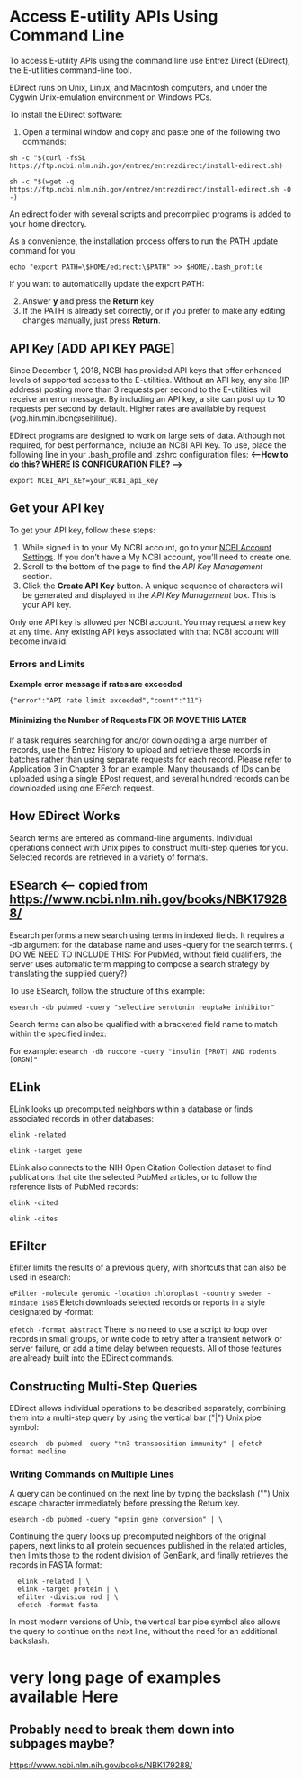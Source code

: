 # Access E-utility APIs Using Command Line

To access E-utility APIs using the command line use Entrez Direct (EDirect), the E-utilities command-line tool.

EDirect runs on Unix, Linux, and Macintosh computers, and under the Cygwin Unix-emulation environment on Windows PCs.

To install the EDirect software: 
1.	Open a terminal window and copy and paste one of the following two commands:
   
`sh -c "$(curl -fsSL https://ftp.ncbi.nlm.nih.gov/entrez/entrezdirect/install-edirect.sh)`

`sh -c "$(wget -q https://ftp.ncbi.nlm.nih.gov/entrez/entrezdirect/install-edirect.sh -O -)`
  
An edirect folder with several scripts and precompiled programs is added to your home directory. 

As a convenience, the installation process offers to run the PATH update command for you. 

`echo "export PATH=\$HOME/edirect:\$PATH" >> $HOME/.bash_profile`
  
If you want to automatically update the export PATH:

2.	Answer **y** and press the **Return** key
3.	If the PATH is already set correctly, or if you prefer to make any editing changes manually, just press **Return**.

## API Key   **[ADD API KEY PAGE]**
Since December 1, 2018, NCBI has provided API keys that offer enhanced levels of supported access to the E-utilities. Without an API key, any site (IP address) posting more than 3 requests per second to the E-utilities will receive an error message. By including an API key, a site can post up to 10 requests per second by default. Higher rates are available by request (vog.hin.mln.ibcn@seitilitue). 

EDirect programs are designed to work on large sets of data. Although not required, for best performance, include an NCBI API Key. To use, place the following line in your .bash_profile and .zshrc configuration files:  **<--How to do this? WHERE IS CONFIGURATION FILE? -->**

  `export NCBI_API_KEY=your_NCBI_api_key`

## Get your API key
To get your API key, follow these steps:
1. While signed in to your My NCBI account, go to your [NCBI Account Settings](https://account.ncbi.nlm.nih.gov/settings/). If you don’t have a My NCBI account, you’ll need to create one.
2. Scroll to the bottom of the page to find the _API Key Management_ section.
3. Click the **Create API Key**  button. A unique sequence of characters will be generated and displayed in the  _API Key Management_  box. This is your API key.

Only one API key is allowed per NCBI account. You may request a new key at any time. Any existing API keys associated with that NCBI account will become invalid.


### Errors and Limits 
**Example error message if rates are exceeded**

`{"error":"API rate limit exceeded","count":"11"}`

#### Minimizing the Number of Requests   **FIX OR MOVE THIS LATER**
If a task requires searching for and/or downloading a large number of records,  use the Entrez History to upload and retrieve these records in batches rather than using separate requests for each record. 
Please refer to Application 3 in Chapter 3 for an example. Many thousands of IDs can be uploaded using a single EPost request, and several hundred records can be downloaded using one EFetch request.



## How EDirect Works
Search terms are entered as command-line arguments. Individual operations connect with Unix pipes to construct multi-step queries for you. Selected records are retrieved in a variety of formats.

 ## ESearch   <-- copied from https://www.ncbi.nlm.nih.gov/books/NBK179288/
 Esearch performs a new search using terms in indexed fields. It requires a ‑db argument for the database name and uses ‑query for the search terms.   ( DO WE NEED TO INCLUDE THIS:  For PubMed, without field qualifiers, the server uses automatic term mapping to compose a search strategy by translating the supplied query?)
 
To use ESearch, follow the structure of this example:

`esearch -db pubmed -query "selective serotonin reuptake inhibitor"`

Search terms can also be qualified with a bracketed field name to match within the specified index:

For example:  `esearch -db nuccore -query "insulin [PROT] AND rodents [ORGN]"`

## ELink 
ELink looks up precomputed neighbors within a database or finds associated records in other databases:

  `elink -related`

  `elink -target gene`
  
ELink also connects to the NIH Open Citation Collection dataset to find publications that cite the selected PubMed articles, or to follow the reference lists of PubMed records:

  `elink -cited`

 `elink -cites`

 ## EFilter
Efilter limits the results of a previous query, with shortcuts that can also be used in esearch:

  `eFilter -molecule genomic -location chloroplast -country sweden -mindate 1985`
Efetch downloads selected records or reports in a style designated by ‑format:

  `efetch -format abstract`
There is no need to use a script to loop over records in small groups, or write code to retry after a transient network or server failure, or add a time delay between requests. All of those features are already built into the EDirect commands.

## Constructing Multi-Step Queries
EDirect allows individual operations to be described separately, combining them into a multi-step query by using the vertical bar ("|") Unix pipe symbol:

  `esearch -db pubmed -query "tn3 transposition immunity" | efetch -format medline`
  
### Writing Commands on Multiple Lines
A query can be continued on the next line by typing the backslash ("\") Unix escape character immediately before pressing the Return key.

  `esearch -db pubmed -query "opsin gene conversion" | \`
  
Continuing the query looks up precomputed neighbors of the original papers, next links to all protein sequences published in the related articles, then limits those to the rodent division of GenBank, and finally retrieves the records in FASTA format:

```
  elink -related | \
  elink -target protein | \
  efilter -division rod | \
  efetch -format fasta
```

In most modern versions of Unix, the vertical bar pipe symbol also allows the query to continue on the next line, without the need for an additional backslash.



# very long page of examples available Here 

## Probably need to break them down into subpages maybe?

https://www.ncbi.nlm.nih.gov/books/NBK179288/ 
